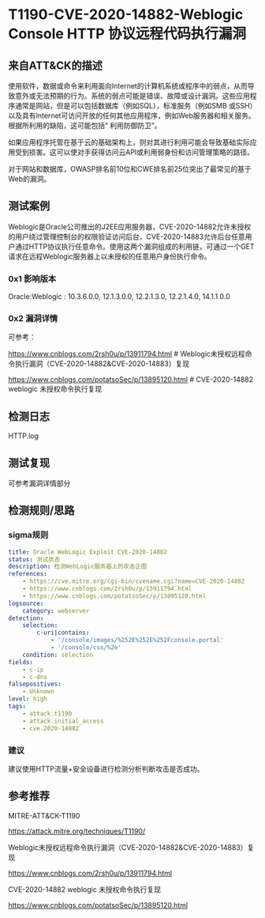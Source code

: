 # T1190-CVE-2020-14882-Weblogic Console HTTP 协议远程代码执行漏洞

## 来自ATT&CK的描述

使用软件，数据或命令来利用面向Internet的计算机系统或程序中的弱点，从而导致意外或无法预期的行为。系统的弱点可能是错误、故障或设计漏洞。这些应用程序通常是网站，但是可以包括数据库（例如SQL），标准服务（例如SMB 或SSH）以及具有Internet可访问开放的任何其他应用程序，例如Web服务器和相关服务。根据所利用的缺陷，这可能包括“ 利用防御防卫”。

如果应用程序托管在基于云的基础架构上，则对其进行利用可能会导致基础实际应用受到损害。这可以使对手获得访问云API或利用弱身份和访问管理策略的路径。

对于网站和数据库，OWASP排名前10位和CWE排名前25位突出了最常见的基于Web的漏洞。

## 测试案例

Weblogic是Oracle公司推出的J2EE应用服务器，CVE-2020-14882允许未授权的用户绕过管理控制台的权限验证访问后台，CVE-2020-14883允许后台任意用户通过HTTP协议执行任意命令。使用这两个漏洞组成的利用链，可通过一个GET请求在远程Weblogic服务器上以未授权的任意用户身份执行命令。

### 0x1 影响版本

Oracle:Weblogic : 10.3.6.0.0, 12.1.3.0.0, 12.2.1.3.0, 12.2.1.4.0, 14.1.1.0.0

### 0x2 漏洞详情

可参考：

<https://www.cnblogs.com/2rsh0u/p/13911794.html> # Weblogic未授权远程命令执行漏洞（CVE-2020-14882&CVE-2020-14883）复现 

<https://www.cnblogs.com/potatsoSec/p/13895120.html> # CVE-2020-14882 weblogic 未授权命令执行复现

## 检测日志

HTTP.log

## 测试复现

可参考漏洞详情部分

## 检测规则/思路

### sigma规则

```yml
title: Oracle WebLogic Exploit CVE-2020-14882
status: 测试状态
description: 检测WebLogic服务器上的攻击企图
references:
    - https://cve.mitre.org/cgi-bin/cvename.cgi?name=CVE-2020-14882
    - https://www.cnblogs.com/2rsh0u/p/13911794.html
    - https://www.cnblogs.com/potatsoSec/p/13895120.html
logsource:
    category: webserver
detection:
    selection:
        c-uri|contains:
            - '/console/images/%252E%252E%252Fconsole.portal'
            - '/console/css/%2e'
    condition: selection
fields:
    - c-ip
    - c-dns
falsepositives:
    - Unknown
level: high
tags:
    - attack.t1190
    - attack.initial_access
    - cve.2020-14882
```

### 建议

建议使用HTTP流量+安全设备进行检测分析判断攻击是否成功。

## 参考推荐

MITRE-ATT&CK-T1190

<https://attack.mitre.org/techniques/T1190/>

Weblogic未授权远程命令执行漏洞（CVE-2020-14882&CVE-2020-14883）复现

<https://www.cnblogs.com/2rsh0u/p/13911794.html>

CVE-2020-14882 weblogic 未授权命令执行复现

<https://www.cnblogs.com/potatsoSec/p/13895120.html>